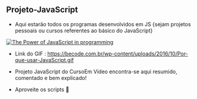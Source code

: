 ## Projeto-JavaScript
 - Aqui estarão todos os programas desenvolvidos em JS {sejam projetos pessoais ou cursos referentes ao básico do JavaScript}
 
 <a href="https://becode.com.br/wp-content/uploads/2016/10/Por-que-usar-JavaScript"><img src="https://becode.com.br/wp-content/uploads/2016/10/Por-que-usar-JavaScript.gif" title="The Power of JavaScript in programming"/></a>
 
 - Link do GIF : https://becode.com.br/wp-content/uploads/2016/10/Por-que-usar-JavaScript.gif
 
 - Projeto JavaScript do CursoEm Vídeo encontra-se aqui resumido, comentado e bem explicado!
 - Aproveite os scripts 🤙
